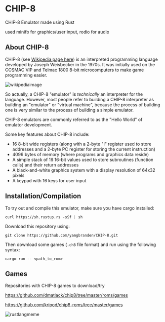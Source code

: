# CHIP-8

CHIP-8 Emulator made using Rust

used minifb for graphics/user input, rodio for audio

## About CHIP-8

CHIP-8 (see [Wikipedia page here](https://en.wikipedia.org/wiki/CHIP-8)) is an interpreted programming language developed by Joseph Weisbecker in the 1970s. It was initially used on the COSMAC VIP and Telmac 1800 8-bit microcomputers to make game programming easier.

![wikipediaimage](https://upload.wikimedia.org/wikipedia/commons/thumb/5/54/Space_intercept.png/1280px-Space_intercept.png)

So actually, a CHIP-8 "emulator" is *technically* an interpreter for the language. However, most people refer to building a CHIP-8 interpreter as building an "emulator" or "virtual machine", because the process of building one is very similar to the process of building a simple emulator.

CHIP-8 emulators are commonly referred to as the "Hello World" of emulator development. 

Some key features about CHIP-8 include:
- 16 8-bit wide registers (along with a 2-byte "I" register used to store addresses and a 2-byte PC register for storing the current instruction)
- 4096 bytes of memory (where programs and graphics data reside)
- A simple stack of 16 16-bit values used to store subroutines (function calls) and their return addresses
- A black-and-white graphics system with a display resolution of 64x32 pixels
- A keypad with 16 keys for user input

## Installation/Compilation

To try out and compile this emulator, make sure you have cargo installed:

```
curl https://sh.rustup.rs -sSf | sh
```

Download this repository using:

```
git clone https://github.com/yangbranden/CHIP-8.git
```

Then download some games (`.ch8` file format) and run using the following syntax:

```
cargo run -- <path_to_rom>
```

## Games
Repositories with CHIP-8 games to download/try

https://github.com/dmatlack/chip8/tree/master/roms/games

https://github.com/kripod/chip8-roms/tree/master/games


![rustlangmeme](https://i.imgur.com/acnHrCO.png)
